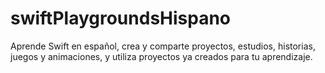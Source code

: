 # swiftPlaygroundsHispano
Aprende Swift en español, crea y comparte proyectos, estudios, historias, juegos y animaciones, y utiliza proyectos ya creados para tu aprendizaje.
